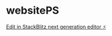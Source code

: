# websitePS

[Edit in StackBlitz next generation editor ⚡️](https://stackblitz.com/~/github.com/Gabitojr/websitePS)